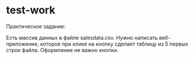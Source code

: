 # test-work

Практическое задание:

Есть массив данных в файле salesdata.csv. Нужно написать веб-приложение,
которое при клике на кнопку сделает таблицу из 5 первых строк файла.
Оформление не важно кнопки.
